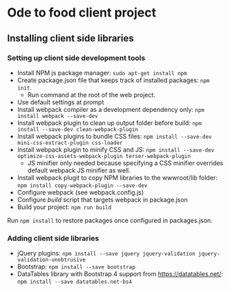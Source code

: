 # Ode to food client project

## Installing client side libraries
### Setting up client side development tools
* Install NPM  js package manager: `sudo apt-get install npm`
* Create package.json file that keeps track of installed packages: `npm init`. 
    * Run command at the root of the web project.
* Use default settings at prompt
* Install webpack compiler as a development dependency only: `npm install webpack --save-dev`
* Install webpack plugin to clean up output folder before build: `npm install --save-dev clean-webpack-plugin`
* Install webpack plugins to bundle CSS files: `npm install --save-dev mini-css-extract-plugin css-loader`
* Install webpack plugin to minify CSS and JS: `npm install --save-dev optimize-css-assets-webpack-plugin terser-webpack-plugin`
    * JS minifier only needed because specifying a CSS minifier overrides default webpack JS minifier as well.
* Install webpack plugit to copy NPM libraries to the wwwroot/lib folder: `npm install copy-webpack-plugin --save-dev`
* Configure webpack (see webpack.config.js)
* Configure _build_ script that targets webpack in package.json
* Build your project: `npm run build`

Run `npm install` to restore packages once configured in packages.json.
### Adding client side libraries
* jQuery plugins: `npm install --save jquery jquery-validation jquery-validation-unobtrusive`
* Bootstrap: `npm install --save bootstrap`
* DataTables library with Bootstrap 4 support from https://datatables.net/: `npm install --save datatables.net-bs4`

